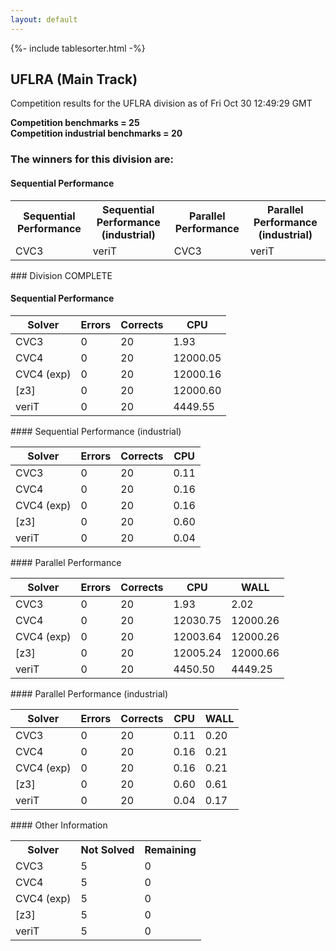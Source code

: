 ```yaml
---
layout: default
---
```

{%- include tablesorter.html -%}

##  UFLRA (Main Track)

Competition results for the UFLRA division as of Fri Oct 30 12:49:29 GMT

**Competition benchmarks = 25** 
**<br/>Competition industrial benchmarks = 20** 

### The winners for this division are: 
#### Sequential Performance
<table>
<tr>
<th class="center">Sequential Performance</th>
<th class="center">Sequential Performance (industrial)</th>
<th class="center">Parallel Performance</th>
<th class="center">Parallel Performance (industrial)</th>
</tr>
<tr class="center">
<td>CVC3</td>
<td>veriT</td>
<td>CVC3</td>
<td>veriT</td>
</tr>
</table>
### Division COMPLETE
 




#### Sequential Performance
<table id="sequential" class="result sorted">
<thead>
<tr>
<th class="center">Solver</th><th class="center">Errors</th>
<th class="center">Corrects</th>
<th class="center">CPU</th>
</tr>
</thead>
<tr>
<td>CVC3</td>
<td class="right">0</td>
<td class="right">20</td>
<td class="right">1.93</td>
</tr>
<tr>
<td>CVC4</td>
<td class="right">0</td>
<td class="right">20</td>
<td class="right">12000.05</td>
</tr>
<tr>
<td>CVC4 (exp)</td>
<td class="right">0</td>
<td class="right">20</td>
<td class="right">12000.16</td>
</tr>
<tr>
<td>[z3]</td>
<td class="right">0</td>
<td class="right">20</td>
<td class="right">12000.60</td>
</tr>
<tr>
<td>veriT</td>
<td class="right">0</td>
<td class="right">20</td>
<td class="right">4449.55</td>
</tr>
</table>
#### Sequential Performance (industrial)
<table id="sequentiali" class="result sorted">
<thead>
<tr>
<th class="center">Solver</th><th class="center">Errors</th>
<th class="center">Corrects</th>
<th class="center">CPU</th>
</tr>
</thead>
<tr>
<td>CVC3</td>
<td class="right">0</td>
<td class="right">20</td>
<td class="right">0.11</td>
</tr>
<tr>
<td>CVC4</td>
<td class="right">0</td>
<td class="right">20</td>
<td class="right">0.16</td>
</tr>
<tr>
<td>CVC4 (exp)</td>
<td class="right">0</td>
<td class="right">20</td>
<td class="right">0.16</td>
</tr>
<tr>
<td>[z3]</td>
<td class="right">0</td>
<td class="right">20</td>
<td class="right">0.60</td>
</tr>
<tr>
<td>veriT</td>
<td class="right">0</td>
<td class="right">20</td>
<td class="right">0.04</td>
</tr>
</table>
#### Parallel Performance
<table id="parallel" class="result sorted">
<thead>
<tr>
<th class="center">Solver</th><th class="center">Errors</th>
<th class="center">Corrects</th>
<th class="center">CPU</th>
<th class="center">WALL</th>
</tr>
</thead>
<tr>
<td>CVC3</td>
<td class="right">0</td>
<td class="right">20</td>
<td class="right">1.93</td>
<td class="right">2.02</td>
</tr>
<tr>
<td>CVC4</td>
<td class="right">0</td>
<td class="right">20</td>
<td class="right">12030.75</td>
<td class="right">12000.26</td>
</tr>
<tr>
<td>CVC4 (exp)</td>
<td class="right">0</td>
<td class="right">20</td>
<td class="right">12003.64</td>
<td class="right">12000.26</td>
</tr>
<tr>
<td>[z3]</td>
<td class="right">0</td>
<td class="right">20</td>
<td class="right">12005.24</td>
<td class="right">12000.66</td>
</tr>
<tr>
<td>veriT</td>
<td class="right">0</td>
<td class="right">20</td>
<td class="right">4450.50</td>
<td class="right">4449.25</td>
</tr>

</table>
#### Parallel Performance (industrial)
<table id="paralleli" class="result sorted">
<thead>
<tr>
<th class="center">Solver</th><th class="center">Errors</th>
<th class="center">Corrects</th>
<th class="center">CPU</th>
<th class="center">WALL</th>
</tr>
</thead>
<tr>
<td>CVC3</td>
<td class="right">0</td>
<td class="right">20</td>
<td class="right">0.11</td>
<td class="right">0.20</td>
</tr>
<tr>
<td>CVC4</td>
<td class="right">0</td>
<td class="right">20</td>
<td class="right">0.16</td>
<td class="right">0.21</td>
</tr>
<tr>
<td>CVC4 (exp)</td>
<td class="right">0</td>
<td class="right">20</td>
<td class="right">0.16</td>
<td class="right">0.21</td>
</tr>
<tr>
<td>[z3]</td>
<td class="right">0</td>
<td class="right">20</td>
<td class="right">0.60</td>
<td class="right">0.61</td>
</tr>
<tr>
<td>veriT</td>
<td class="right">0</td>
<td class="right">20</td>
<td class="right">0.04</td>
<td class="right">0.17</td>
</tr>

</table>
#### Other Information
<table>
<tr>
<th class="center">Solver</th>
<th class="center">Not Solved</th>
<th class="center">Remaining</th>
</tr>
<tr>
<td>CVC3</td>
<td class="right">5</td>
<td class="right">0</td>
</tr>
<tr>
<td>CVC4</td>
<td class="right">5</td>
<td class="right">0</td>
</tr>
<tr>
<td>CVC4 (exp)</td>
<td class="right">5</td>
<td class="right">0</td>
</tr>
<tr>
<td>[z3]</td>
<td class="right">5</td>
<td class="right">0</td>
</tr>
<tr>
<td>veriT</td>
<td class="right">5</td>
<td class="right">0</td>
</tr>
</table>

